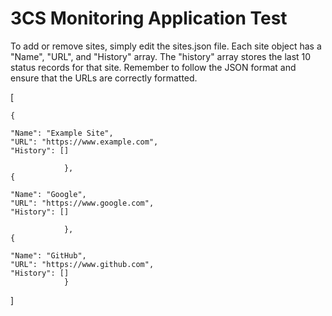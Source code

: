 # 3CS Monitoring Application Test

To add or remove sites, simply edit the sites.json file. Each site object has a "Name", "URL", and "History" array. The "history" array stores the last 10 status records for that site. 
Remember to follow the JSON format and ensure that the URLs are correctly formatted.

[

	{

    "Name": "Example Site",
	"URL": "https://www.example.com",
	"History": []
	
   				},
  	{
  
    "Name": "Google",
    "URL": "https://www.google.com",
    "History": []
  
  				},
    {
  
    "Name": "GitHub",
    "URL": "https://www.github.com",
    "History": []
				}
  
]


